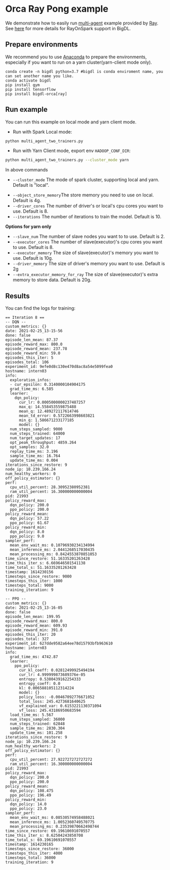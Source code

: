 # Orca Ray Pong example

We demonstrate how to easily run [multi-agent](https://github.com/ray-project/ray/blob/master/rllib/examples/multi_agent_two_trainers.py)
example provided by [Ray](https://github.com/ray-project/ray). See [here](https://bigdl.readthedocs.io/en/latest/doc/Ray/Overview/ray.html) for more details for RayOnSpark support in BigDL.

## Prepare environments
We recommend you to use [Anaconda](https://www.anaconda.com/distribution/#linux) to prepare the environments, especially if you want to run on a yarn cluster(yarn-client mode only).
```
conda create -n bigdl python=3.7 #bigdl is conda enviroment name, you can set another name you like.
conda activate bigdl
pip install gym
pip install tensorflow
pip install bigdl-orca[ray]
```

## Run example
You can run this example on local mode and yarn client mode. 

- Run with Spark Local mode:
```bash
python multi_agent_two_trainers.py
```

- Run with Yarn Client mode, export env `HADOOP_CONF_DIR`:
```bash
python multi_agent_two_trainers.py --cluster_mode yarn
```

In above commands
* `--cluster_mode` The mode of spark cluster, supporting local and yarn. Default is "local".
- `--object_store_memory`The store memory you need to use on local. Default is 4g.
- `--driver_cores` The number of driver's or local's cpu cores you want to use. Default is 8.
- `--iterations` The number of iterations to train the model. Default is 10.

**Options for yarn only**
- `--slave_num` The number of slave nodes you want to to use. Default is 2.
- `--executor_cores` The number of slave(executor)'s cpu cores you want to use. Default is 8.
- `--executor_memory` The size of slave(executor)'s memory you want to use. Default is 10g.
- `--driver_memory` The size of driver's memory you want to use. Default is 2g
- `--extra_executor_memory_for_ray` The size of slave(executor)'s extra memory to store data. Default is 20g.


## Results
You can find the logs for training:
```
== Iteration 8 ==
-- DQN --
custom_metrics: {}
date: 2021-02-25_13-15-56
done: false
episode_len_mean: 87.37
episode_reward_max: 800.0
episode_reward_mean: 237.78
episode_reward_min: 59.0
episodes_this_iter: 5
episodes_total: 106
experiment_id: 9efe0d8c130e470d8ac8a54e5099fea0
hostname: intern03
info:
  exploration_infos:
  - cur_epsilon: 0.3140000104904175
  grad_time_ms: 6.585
  learner:
    dqn_policy:
      cur_lr: 0.0005000000237487257
      max_q: 14.558453559875488
      mean_q: 12.489272117614746
      mean_td_error: 0.5722663998603821
      min_q: 1.586671233177185
      model: {}
  num_steps_sampled: 9000
  num_steps_trained: 64000
  num_target_updates: 17
  opt_peak_throughput: 4859.264
  opt_samples: 32.0
  replay_time_ms: 3.196
  sample_time_ms: 16.764
  update_time_ms: 0.004
iterations_since_restore: 9
node_ip: 10.239.166.24
num_healthy_workers: 0
off_policy_estimator: {}
perf:
  cpu_util_percent: 28.30952380952381
  ram_util_percent: 16.300000000000004
pid: 21993
policy_reward_max:
  dqn_policy: 200.0
  ppo_policy: 200.0
policy_reward_mean:
  dqn_policy: 57.22
  ppo_policy: 61.67
policy_reward_min:
  dqn_policy: 8.0
  ppo_policy: 9.0
sampler_perf:
  mean_env_wait_ms: 0.10796930234134994
  mean_inference_ms: 2.0441268517030435
  mean_processing_ms: 0.8424553870851053
time_since_restore: 51.16335201263428
time_this_iter_s: 6.669646501541138
time_total_s: 51.16335201263428
timestamp: 1614230156
timesteps_since_restore: 9000
timesteps_this_iter: 1000
timesteps_total: 9000
training_iteration: 9

-- PPO --
custom_metrics: {}
date: 2021-02-25_13-16-05
done: false
episode_len_mean: 199.95
episode_reward_max: 800.0
episode_reward_mean: 609.93
episode_reward_min: 391.0
episodes_this_iter: 20
episodes_total: 327
experiment_id: 627dde9582a64ee78d15793bfb963610
hostname: intern03
info:
  grad_time_ms: 4742.87
  learner:
    ppo_policy:
      cur_kl_coeff: 0.02812499925494194
      cur_lr: 4.999999873689376e-05
      entropy: 0.5380439162254333
      entropy_coeff: 0.0
      kl: 0.006588105112314224
      model: {}
      policy_loss: -0.00467092776671052
      total_loss: 245.4273681640625
      vf_explained_var: 0.6153221130371094
      vf_loss: 245.43186950683594
  load_time_ms: 5.567
  num_steps_sampled: 36000
  num_steps_trained: 62848
  sample_time_ms: 2830.304
  update_time_ms: 101.258
iterations_since_restore: 9
node_ip: 10.239.166.24
num_healthy_workers: 2
off_policy_estimator: {}
perf:
  cpu_util_percent: 27.922727272727272
  ram_util_percent: 16.300000000000004
pid: 21993
policy_reward_max:
  dqn_policy: 200.0
  ppo_policy: 200.0
policy_reward_mean:
  dqn_policy: 108.475
  ppo_policy: 196.49
policy_reward_min:
  dqn_policy: 14.0
  ppo_policy: 23.0
sampler_perf:
  mean_env_wait_ms: 0.08530574958488021
  mean_inference_ms: 1.0052360749570775
  mean_processing_ms: 0.23539870662498744
time_since_restore: 69.19610691070557
time_this_iter_s: 8.62504243850708
time_total_s: 69.19610691070557
timestamp: 1614230165
timesteps_since_restore: 36000
timesteps_this_iter: 4000
timesteps_total: 36000
training_iteration: 9
```

